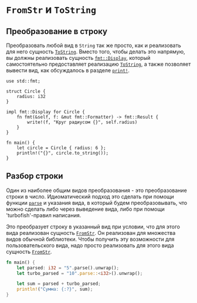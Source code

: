 # `FromStr` и `ToString`

## Преобразование в строку

Преобразовать любой вид в `String` так же просто, как и реализовать для него сущность [`ToString`](https://doc.rust-lang.org/std/string/trait.ToString.html). Вместо того, чтобы делать это напрямую, вы должны реализовать сущность [`fmt::Display`](https://doc.rust-lang.org/std/fmt/trait.Display.html), который самостоятельно предоставляет реализацию [`ToString`](https://doc.rust-lang.org/std/string/trait.ToString.html), а 
также позволяет вывести вид, как обсуждалось в разделе [`print!`](../hello/print.md).

```rust,editable
use std::fmt;

struct Circle {
    radius: i32
}

impl fmt::Display for Circle {
    fn fmt(&self, f: &mut fmt::Formatter) -> fmt::Result {
        write!(f, "Круг радиусом {}", self.radius)
    }
}

fn main() {
    let circle = Circle { radius: 6 };
    println!("{}", circle.to_string());
}
```

## Разбор строки

Один из наиболее общим видов преобразования - это преобразование строки в число. Идиоматический подход это сделать при помощи функции [`parse`](https://doc.rust-lang.org/std/primitive.str.html#method.parse) и указания вида, в который будем преобразовывать, что можно сделать либо через выведение вида, либо при помощи 'turbofish'-правил написания.

Это преобразует строку в указанный вид при условии, что для этого вида реализован сущность [`FromStr`](https://doc.rust-lang.org/std/str/trait.FromStr.html). 
Он реализован для множества видов обычной библиотеки. 
Чтобы получить эту возможности для пользовательского вида, надо просто реализовать для этого вида сущность [`FromStr`](https://doc.rust-lang.org/std/str/trait.FromStr.html).

```rust
fn main() {
    let parsed: i32 = "5".parse().unwrap();
    let turbo_parsed = "10".parse::<i32>().unwrap();

    let sum = parsed + turbo_parsed;
    println!("Сумма: {:?}", sum);
}
```
